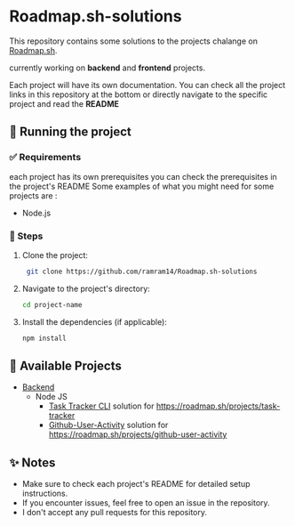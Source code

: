 # Roadmap.sh-solutions

This repository contains some solutions to the projects chalange on [Roadmap.sh](https://roadmap.sh/projects).

currently working on **backend** and **frontend** projects.

Each project will have its own documentation. You can check all the project links in this repository at the bottom or directly navigate to the specific project and read the **README**

## 🚀 Running the project

### ✅ Requirements

each project has its own prerequisites you can check the prerequisites in the project's README
Some examples of what you might need for some projects are :

* Node.js

### 📌 Steps

1. Clone the project:

   ```bash
    git clone https://github.com/ramram14/Roadmap.sh-solutions
    ```

2. Navigate to the project's directory:

   ```bash
   cd project-name
   ```

3. Install the dependencies (if applicable):

   ```bash
   npm install
   ```

## 📂 Available Projects

* [Backend](./backend/README.md)
  * Node JS
    * [Task Tracker CLI](./backend/Node-JS/Task-Tracker-CLI) solution for <https://roadmap.sh/projects/task-tracker>
    * [Github-User-Activity](./backend/Node-JS/Github-User-Activity) solution for <https://roadmap.sh/projects/github-user-activity>

## ✨ Notes

* Make sure to check each project's README for detailed setup instructions.
* If you encounter issues, feel free to open an issue in the repository.
* I don't accept any pull requests for this repository.
